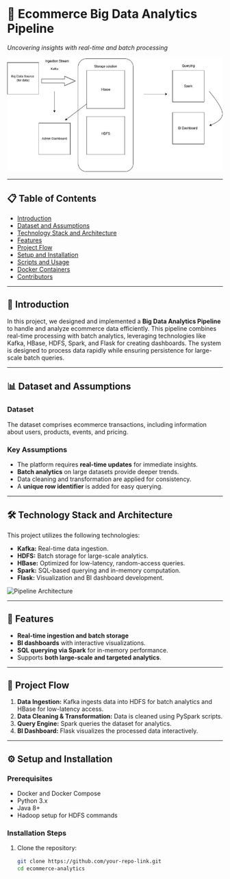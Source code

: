 # 🚀 **Ecommerce Big Data Analytics Pipeline**  
*Uncovering insights with real-time and batch processing*

![Architecture](https://github.com/siddique2003/BigDataArchitecture/blob/main/architecture.jpg)

---

## 📋 **Table of Contents**  
- [Introduction](#introduction)  
- [Dataset and Assumptions](#dataset-and-assumptions)  
- [Technology Stack and Architecture](#technology-stack-and-architecture)  
- [Features](#features)  
- [Project Flow](#project-flow)  
- [Setup and Installation](#setup-and-installation)  
- [Scripts and Usage](#scripts-and-usage)  
- [Docker Containers](#docker-containers)  
- [Contributors](#contributors)

---

## 📖 **Introduction**  
In this project, we designed and implemented a **Big Data Analytics Pipeline** to handle and analyze ecommerce data efficiently. This pipeline combines real-time processing with batch analytics, leveraging technologies like Kafka, HBase, HDFS, Spark, and Flask for creating dashboards. The system is designed to process data rapidly while ensuring persistence for large-scale batch queries.

---

## 📊 **Dataset and Assumptions**  

### Dataset  
The dataset comprises ecommerce transactions, including information about users, products, events, and pricing.  

### Key Assumptions  
- The platform requires **real-time updates** for immediate insights.  
- **Batch analytics** on large datasets provide deeper trends.  
- Data cleaning and transformation are applied for consistency.  
- A **unique row identifier** is added for easy querying.  

---

## 🛠 **Technology Stack and Architecture**  
This project utilizes the following technologies:  
- **Kafka:** Real-time data ingestion.  
- **HDFS:** Batch storage for large-scale analytics.  
- **HBase:** Optimized for low-latency, random-access queries.  
- **Spark:** SQL-based querying and in-memory computation.  
- **Flask:** Visualization and BI dashboard development.

![Pipeline Architecture](https://github.com/your-repo-link/architecture.jpg)  

---

## 🚩 **Features**  
- **Real-time ingestion and batch storage**  
- **BI dashboards** with interactive visualizations.  
- **SQL querying via Spark** for in-memory performance.  
- Supports **both large-scale and targeted analytics**.  

---

## 🔄 **Project Flow**  

1. **Data Ingestion:** Kafka ingests data into HDFS for batch analytics and HBase for low-latency access.  
2. **Data Cleaning & Transformation:** Data is cleaned using PySpark scripts.  
3. **Query Engine:** Spark queries the dataset for analytics.  
4. **BI Dashboard:** Flask visualizes the processed data interactively.

---

## ⚙️ **Setup and Installation**  

### Prerequisites  
- Docker and Docker Compose  
- Python 3.x  
- Java 8+  
- Hadoop setup for HDFS commands  

### Installation Steps  

1. Clone the repository:  
   ```bash  
   git clone https://github.com/your-repo-link.git  
   cd ecommerce-analytics  
